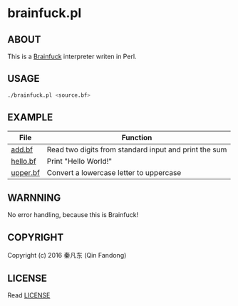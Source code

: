 # brainfuck.pl

## ABOUT

This is a [Brainfuck][ID_BRAINFUCK] interpreter writen in Perl.

[ID_BRAINFUCK]: https://en.wikipedia.org/wiki/Brainfuck "What is Brainfuck?"

## USAGE

```bash
./brainfuck.pl <source.bf>
```

## EXAMPLE

| File | Function |
| --- | --- |
| [add.bf](add.bf) | Read two digits from standard input and print the sum |
| [hello.bf](hello.bf) | Print "Hello World!" |
| [upper.bf](upper.bf) | Convert a lowercase letter to uppercase |

## WARNNING

No error handling, because this is Brainfuck!

## COPYRIGHT

Copyright (c) 2016 秦凡东 (Qin Fandong)

## LICENSE

Read [LICENSE][ID_LICENSE]

[ID_LICENSE]: LICENSE "Read LICENSE"

